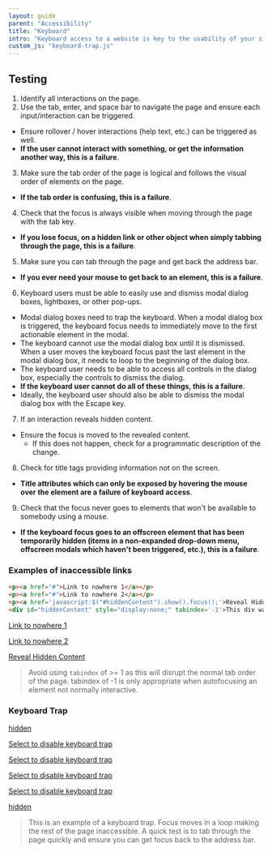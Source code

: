 ```yaml
---
layout: guide
parent: "Accessibility"
title: "Keyboard"
intro: "Keyboard access to a website is key to the usability of your site. All interactions and information that can be accessed with a mouse <strong>must</strong> be accessible with just a keyboard. This doesn't mean everyone who can't use a mouse will use a keyboard, but Assistive Technology (AT) often uses keyboard-like inputs to navigate the web."
custom_js: "keyboard-trap.js"
---
```


## Testing

1. Identify all interactions on the page.
2. Use the tab, enter, and space bar to navigate the page and ensure each input/interaction can be triggered.
  * Ensure rollover / hover interactions (help text, etc.) can be triggered as well.
  * __If the user cannot interact with something, or get the information another way, this is a failure__.
3. Make sure the tab order of the page is logical and follows the visual order of elements on the page.
  * __If the tab order is confusing, this is a failure__.
4. Check that the focus is always visible when moving through the page with the tab key.
  * __If you lose focus, on a hidden link or other object when simply tabbing through the page, this is a failure__.
5. Make sure you can tab through the page and get back the address bar.
  * __If you ever need your mouse to get back to an element, this is a failure__.
6. Keyboard users must be able to easily use and dismiss modal dialog boxes, lightboxes, or other pop-ups.
  * Modal dialog boxes need to trap the keyboard. When a modal dialog box is triggered, the keyboard focus needs to immediately move to the first actionable element in the modal.
  * The keyboard cannot use the modal dialog box until it is dismissed. When a user moves the keyboard focus past the last element in the modal dialog box, it needs to loop to the beginning of the dialog box.
  * The keyboard user needs to be able to access all controls in the dialog box, especially the controls to dismiss the dialog.
  * __If the keyboard user cannot do all of these things, this is a failure__.
  * Ideally, the keyboard user should also be able to dismiss the modal dialog box with the Escape key.
7. If an interaction reveals hidden content.
  * Ensure the focus is moved to the revealed content.
    * If this does not happen, check for a programmatic description of the change.
8. Check for title tags providing information not on the screen.
  * __Title attributes which can only be exposed by hovering the mouse over the element are a failure of keyboard access__.
9. Check that the focus never goes to elements that won't be available to somebody using a mouse.
  * __If the keyboard focus goes to an offscreen element that has been temporarily hidden (items in a non-expanded drop-down menu, offscreen modals which haven't been triggered, etc.), this is a failure__.

### Examples of inaccessible links


```html
<p><a href="#">Link to nowhere 1</a></p>
<p><a href="#">Link to nowhere 2</a></p>
<p><a href='javascript:$("#hiddenContent").show().focus();'>Reveal Hidden Content</a></p>
<div id="hiddenContent" style="display:none;" tabindex='-1'>This div was hidden, now it's not!</div>
```
<div class="ds-preview">
  <p><a href="#">Link to nowhere 1</a></p>
  <p><a href="#">Link to nowhere 2</a></p>
  <p><a href='javascript:$("#hiddenContent").show().focus();'>Reveal Hidden Content</a></p>
  <div id="hiddenContent" style="display:none;" tabindex='-1'>This div was hidden, now it's not!</div>
</div>


> Avoid using `tabindex` of >= 1 as this will disrupt the normal tab order of the page. tabindex of -1 is only appropriate when autofocusing an element not normally interactive.

### Keyboard Trap

<a class="sr-only moveFocus" href="#">hidden</a>

<a class="keyboardTrap" href="#">Select to disable keyboard trap</a>

<a class="keyboardTrap" href="#">Select to disable keyboard trap</a>

<a class="keyboardTrap" href="#">Select to disable keyboard trap</a>

<a class="keyboardTrap" href="#">Select to disable keyboard trap</a>

<a class="sr-only moveFocus" href="#">hidden</a>

> This is an example of a keyboard trap. Focus moves in a loop making the rest of the page inaccessible. A quick test is to tab through the page quickly and ensure you can get focus back to the address bar.
